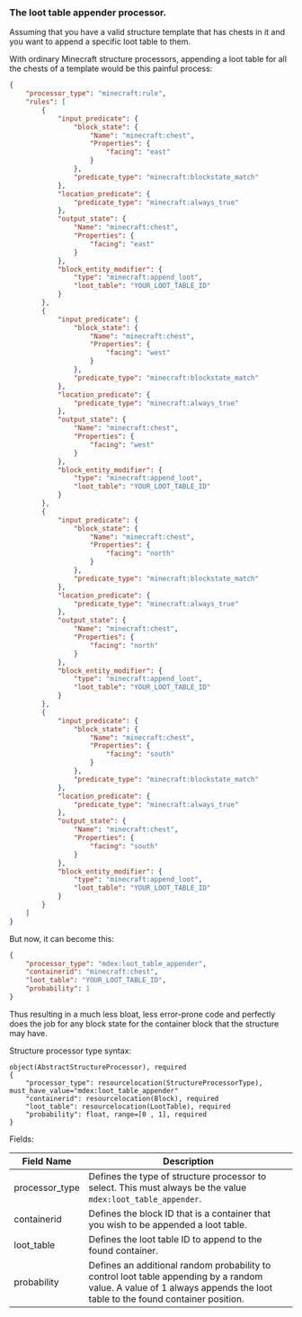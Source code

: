 

### The loot table appender processor.

Assuming that you have a valid structure template that has chests in it and you want to append a specific loot table to them.

With ordinary Minecraft structure processors, appending a loot table for all the chests of a template would be this painful process:

~~~JSON
{
    "processor_type": "minecraft:rule",
    "rules": [	        
        {
            "input_predicate": {
                "block_state": {
                    "Name": "minecraft:chest",
                    "Properties": {
                        "facing": "east"								
                    }
                },
                "predicate_type": "minecraft:blockstate_match"
            },
            "location_predicate": {
                "predicate_type": "minecraft:always_true"
            },
            "output_state": {
                "Name": "minecraft:chest",
                "Properties": {
                    "facing": "east"
                }
            },
            "block_entity_modifier": {
                "type": "minecraft:append_loot",
                "loot_table": "YOUR_LOOT_TABLE_ID"
            }
        },
        {
            "input_predicate": {
                "block_state": {
                    "Name": "minecraft:chest",
                    "Properties": {
                        "facing": "west"
                    }
                },
                "predicate_type": "minecraft:blockstate_match"
            },
            "location_predicate": {
                "predicate_type": "minecraft:always_true"
            },
            "output_state": {
                "Name": "minecraft:chest",
                "Properties": {
                    "facing": "west"
                }
            },
            "block_entity_modifier": {
                "type": "minecraft:append_loot",
                "loot_table": "YOUR_LOOT_TABLE_ID"
            }
        },
        {
            "input_predicate": {
                "block_state": {
                    "Name": "minecraft:chest",
                    "Properties": {
                        "facing": "north"								
                    }
                },
                "predicate_type": "minecraft:blockstate_match"
            },
            "location_predicate": {
                "predicate_type": "minecraft:always_true"
            },
            "output_state": {
                "Name": "minecraft:chest",
                "Properties": {
                    "facing": "north"
                }
            },
            "block_entity_modifier": {
                "type": "minecraft:append_loot",
                "loot_table": "YOUR_LOOT_TABLE_ID"
            }
        },
        {
            "input_predicate": {
                "block_state": {
                    "Name": "minecraft:chest",
                    "Properties": {
                        "facing": "south"								
                    }
                },
                "predicate_type": "minecraft:blockstate_match"
            },
            "location_predicate": {
                "predicate_type": "minecraft:always_true"
            },
            "output_state": {
                "Name": "minecraft:chest",
                "Properties": {
                    "facing": "south"
                }
            },
            "block_entity_modifier": {
                "type": "minecraft:append_loot",
                "loot_table": "YOUR_LOOT_TABLE_ID"
            }
        }
    ]
}
~~~

But now, it can become this:

~~~JSON
{
	"processor_type": "mdex:loot_table_appender",
	"containerid": "minecraft:chest",
	"loot_table": "YOUR_LOOT_TABLE_ID",
	"probability": 1
}
~~~

Thus resulting in a much less bloat, less error-prone code and perfectly does the job for any block state for the container block that the structure may have. 

Structure processor type syntax:

~~~
object(AbstractStructureProcessor), required
{
    "processor_type": resourcelocation(StructureProcessorType), must_have_value="mdex:loot_table_appender"
    "containerid": resourcelocation(Block), required
    "loot_table": resourcelocation(LootTable), required
    "probability": float, range=[0 , 1], required
}
~~~

Fields:

| Field Name      | Description                                                                                                                                                             |
|-----------------|-------------------------------------------------------------------------------------------------------------------------------------------------------------------------|
| processor_type  | Defines the type of structure processor to select. This must always be the value `mdex:loot_table_appender`.                                                            |
| containerid     | Defines the block ID that is a container that you wish to be appended a loot table.                                                                                     |
| loot_table      | Defines the loot table ID to append to the found container.                                                                                                             |
| probability     | Defines an additional random probability to control loot table appending by a random value. A value of 1 always appends the loot table to the found container position. |

